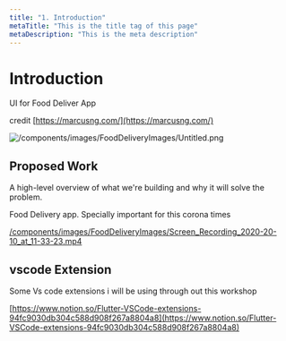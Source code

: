 ```yaml
---
title: "1. Introduction"
metaTitle: "This is the title tag of this page"
metaDescription: "This is the meta description"
---
```


# Introduction

UI for Food Deliver App

credit [https://marcusng.com/](https://marcusng.com/)

![/components/images/FoodDeliveryImages/Untitled.png](/components/images/FoodDeliveryImages/Untitled.png)

## Proposed Work

A high-level overview of what we're building and why it will solve the problem.

Food Delivery app. Specially important for this corona times

[/components/images/FoodDeliveryImages/Screen_Recording_2020-20-10_at_11-33-23.mp4](/components/images/FoodDeliveryImages/Screen_Recording_2020-20-10_at_11-33-23.mp4)

## vscode Extension

Some Vs code extensions i will be using through out this workshop

[https://www.notion.so/Flutter-VSCode-extensions-94fc9030db304c588d908f267a8804a8](https://www.notion.so/Flutter-VSCode-extensions-94fc9030db304c588d908f267a8804a8)
